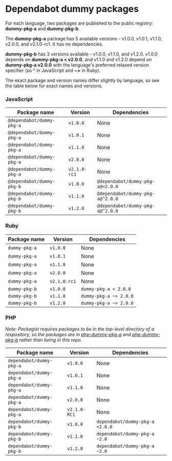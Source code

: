 # Dependabot dummy packages

For each language, two packages are published to the public registry:
**dummy-pkg-a** and **dummy-pkg-b**.

The **dummy-pkg-a** package has 5 available versions - v1.0.0, v1.0.1,
v1.1.0, v2.0.0, and v2.1.0-rc1. It has no dependencies.

**dummy-pkg-b** has 3 versions available - v1.0.0, v1.1.0, and v1.2.0. v1.0.0
depends on **dummy-pkg-a < v2.0.0**, and v1.1.0 and v1.2.0 depend on
**dummy-pkg-a v2.0.0** with the language's preferred relaxed version specifier
(so **^** in JavaScript and **~>** in Ruby).

The exact package and version names differ slightly by language, so see the
table below for exact names and versions.


### JavaScript

| Package name              | Version      | Dependencies                     |
|---------------------------|--------------|----------------------------------|
| `@dependabot/dummy-pkg-a` | `v1.0.0`     | None                             |
| `@dependabot/dummy-pkg-a` | `v1.0.1`     | None                             |
| `@dependabot/dummy-pkg-a` | `v1.1.0`     | None                             |
| `@dependabot/dummy-pkg-a` | `v2.0.0`     | None                             |
| `@dependabot/dummy-pkg-a` | `v2.1.0-rc1` | None                             |
| `@dependabot/dummy-pkg-b` | `v1.0.0`     | `@dependabot/dummy-pkg-a@<2.0.0` |
| `@dependabot/dummy-pkg-b` | `v1.1.0`     | `@dependabot/dummy-pkg-a@^2.0.0` |
| `@dependabot/dummy-pkg-b` | `v1.2.0`     | `@dependabot/dummy-pkg-a@^2.0.0` |


### Ruby

| Package name  | Version      | Dependencies           |
|---------------|--------------|------------------------|
| `dummy-pkg-a` | `v1.0.0`     | None                   |
| `dummy-pkg-a` | `v1.0.1`     | None                   |
| `dummy-pkg-a` | `v1.1.0`     | None                   |
| `dummy-pkg-a` | `v2.0.0`     | None                   |
| `dummy-pkg-a` | `v2.1.0.rc1` | None                   |
| `dummy-pkg-b` | `v1.0.0`     | `dummy-pkg-a < 2.0.0`  |
| `dummy-pkg-b` | `v1.1.0`     | `dummy-pkg-a ~> 2.0.0` |
| `dummy-pkg-b` | `v1.2.0`     | `dummy-pkg-a ~> 2.0.0` |


### PHP

_Note: Packagist requires packages to be in the top-level directory of a
respository, so the packages are in [php-dummy-pkg-a][php-dummy-pkg-a] and
[php-dummy-pkg-b][php-dummy-pkg-b] rather than being in this repo._

| Package name             | Version      | Dependencies                      |
|--------------------------|--------------|-----------------------------------|
| `dependabot/dummy-pkg-a` | `v1.0.0`     | None                              |
| `dependabot/dummy-pkg-a` | `v1.0.1`     | None                              |
| `dependabot/dummy-pkg-a` | `v1.1.0`     | None                              |
| `dependabot/dummy-pkg-a` | `v2.0.0`     | None                              |
| `dependabot/dummy-pkg-a` | `v2.1.0-RC1` | None                              |
| `dependabot/dummy-pkg-b` | `v1.0.0`     | `dependabot/dummy-pkg-a <2.0.0`   |
| `dependabot/dummy-pkg-b` | `v1.1.0`     | `dependabot/dummy-pkg-a ~2.0`     |
| `dependabot/dummy-pkg-b` | `v1.2.0`     | `dependabot/dummy-pkg-a ~2.0`     |

[php-dummy-pkg-a]: https://github.com/dependabot/php-dummy-pkg-a
[php-dummy-pkg-b]: https://github.com/dependabot/php-dummy-pkg-b
